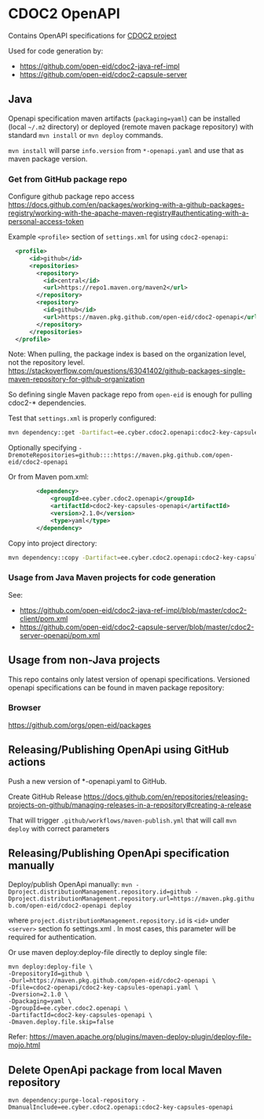 # CDOC2 OpenAPI

Contains OpenAPI specifications for [CDOC2 project](https://open-eid.github.io/CDOC2)

Used for code generation by:
* https://github.com/open-eid/cdoc2-java-ref-impl
* https://github.com/open-eid/cdoc2-capsule-server

## Java

Openapi specification maven artifacts (`packaging=yaml`) can be installed (local `~/.m2` directory) or deployed 
(remote maven package repository) with standard `mvn install` or `mvn deploy` commands. 

`mvn install` will parse `info.version` from `*-openapi.yaml` and use that as maven package version. 

### Get from GitHub package repo

Configure github package repo access 
https://docs.github.com/en/packages/working-with-a-github-packages-registry/working-with-the-apache-maven-registry#authenticating-with-a-personal-access-token

Example `<profile>` section of `settings.xml` for using `cdoc2-openapi`:
```xml
  <profile>
      <id>github</id>
      <repositories>
        <repository>
          <id>central</id>
          <url>https://repo1.maven.org/maven2</url>
        </repository>
        <repository>
          <id>github</id>
          <url>https://maven.pkg.github.com/open-eid/cdoc2-openapi</url>
        </repository>
      </repositories>
  </profile>
```

Note: When pulling, the package index is based on the organization level, not the repository level.
https://stackoverflow.com/questions/63041402/github-packages-single-maven-repository-for-github-organization

So defining single Maven package repo from `open-eid` is enough for pulling cdoc2-* dependencies.


Test that `settings.xml` is properly configured:
```bash
mvn dependency::get -Dartifact=ee.cyber.cdoc2.openapi:cdoc2-key-capsules-openapi:2.1.0:yaml
```

Optionally specifying 
`-DremoteRepositories=github::::https://maven.pkg.github.com/open-eid/cdoc2-openapi`

Or from Maven pom.xml:

```xml
        <dependency>
            <groupId>ee.cyber.cdoc2.openapi</groupId>
            <artifactId>cdoc2-key-capsules-openapi</artifactId>
            <version>2.1.0</version>
            <type>yaml</type>
        </dependency>
```

Copy into project directory:
```bash
mvn dependency::copy -Dartifact=ee.cyber.cdoc2.openapi:cdoc2-key-capsules-openapi:2.1.0:yaml -DoutputDirectory=./target/openapi
```

### Usage from Java Maven projects for code generation

See:
* https://github.com/open-eid/cdoc2-java-ref-impl/blob/master/cdoc2-client/pom.xml
* https://github.com/open-eid/cdoc2-capsule-server/blob/master/cdoc2-server-openapi/pom.xml



## Usage from non-Java projects

This repo contains only latest version of openapi specifications. Versioned openapi specifications 
can be found in maven package repository:

### Browser

https://github.com/orgs/open-eid/packages

## Releasing/Publishing OpenApi using GitHub actions

Push a new version of *-openapi.yaml to GitHub.  

Create GitHub Release
https://docs.github.com/en/repositories/releasing-projects-on-github/managing-releases-in-a-repository#creating-a-release

That will trigger `.github/workflows/maven-publish.yml` that will call `mvn deploy` with correct parameters


## Releasing/Publishing OpenApi specification manually

Deploy/publish OpenApi manually:
`mvn -Dproject.distributionManagement.repository.id=github -Dproject.distributionManagement.repository.url=https://maven.pkg.github.com/open-eid/cdoc2-openapi deploy`

where `project.distributionManagement.repository.id` is `<id>` under `<server>` section fo settings.xml . 
In most cases, this parameter will be required for authentication.

Or use maven deploy:deploy-file directly to deploy single file:
```
mvn deploy:deploy-file \
-DrepositoryId=github \
-Durl=https://maven.pkg.github.com/open-eid/cdoc2-openapi \
-Dfile=cdoc2-openapi/cdoc2-key-capsules-openapi.yaml \
-Dversion=2.1.0 \
-Dpackaging=yaml \
-DgroupId=ee.cyber.cdoc2.openapi \
-DartifactId=cdoc2-key-capsules-openapi \
-Dmaven.deploy.file.skip=false
```
Refer: https://maven.apache.org/plugins/maven-deploy-plugin/deploy-file-mojo.html

## Delete OpenApi package from local Maven repository
```
mvn dependency:purge-local-repository -DmanualInclude=ee.cyber.cdoc2.openapi:cdoc2-key-capsules-openapi
```





